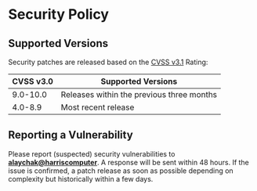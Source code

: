 # Security Policy

## Supported Versions

Security patches are released based on the [CVSS v3.1](https://www.first.org/cvss/) Rating:

| CVSS v3.0 | Supported Versions                        |
| --------- | ----------------------------------------- |
| 9.0-10.0  | Releases within the previous three months |
| 4.0-8.9   | Most recent release                       |

## Reporting a Vulnerability

Please report (suspected) security vulnerabilities to
**[alaychak@harriscomputer](mailto:alaychak@harriscomputer)**. A response will be sent within 48 hours. If the issue is confirmed, a patch release as soon
as possible depending on complexity but historically within a few days.